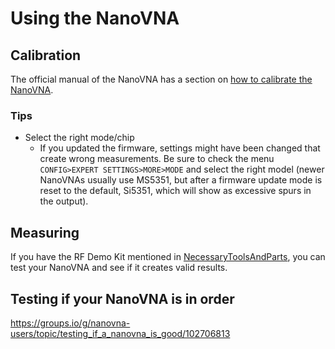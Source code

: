 # Using the NanoVNA

## Calibration

The official manual of the NanoVNA has a section on [how to calibrate the NanoVNA](https://nanovna.com/?page_id=2).

### Tips

- Select the right mode/chip
  - If you updated the firmware, settings might have been changed that create wrong measurements. Be sure to check the menu `CONFIG>EXPERT SETTINGS>MORE>MODE` and select the right model (newer NanoVNAs usually use MS5351, but after a firmware update mode is reset to the default, Si5351, which will show as excessive spurs in the output).



## Measuring

If you have the RF Demo Kit mentioned in [NecessaryToolsAndParts](NecessaryToolsAndParts.md), you can test your NanoVNA and see if it creates valid results.

## Testing if your NanoVNA is in order

https://groups.io/g/nanovna-users/topic/testing_if_a_nanovna_is_good/102706813
